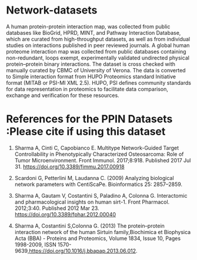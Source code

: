 # Network-datasets

A human protein-protein interaction map, was collected from public databases like BioGrid, HPRD, MINT, and Pathway Interaction Database, which are curated from high-throughput datasets, as well as from individual studies on interactions published in peer reviewed journals. A global human proteome interaction map was collected from public databases containing non-redundant, loops exempt, experimentally validated undirected physical protein–protein binary interactions. The dataset is cross checked with manually curated by CBMC of University of Verona. The data is converted to Simple interaction format from HUPO Proteomics standard Initiative format (MITAB or PSI-MI XML 2.5). HUPO, PSI defines community standards for data representation in proteomics to facilitate data comparison, exchange and verification for these resources.

# References for the PPIN Datasets :Please cite if using this dataset

1. Sharma A, Cinti C, Capobianco E. Multitype Network-Guided Target Controllability in Phenotypically Characterized Osteosarcoma: Role of Tumor Microenvironment. Front Immunol. 2017;8:918. Published 2017 Jul 31. https://doi.org/10.3389/fimmu.2017.00918

2. Scardoni G, Petterlini M, Laudanna C. (2009) Analyzing biological network parameters with CentiScaPe. Bioinformatics 25: 2857–2859.

3. Sharma A, Gautam V, Costantini S, Paladino A, Colonna G. Interactomic and pharmacological insights on human sirt-1. Front Pharmacol. 2012;3:40. Published 2012 Mar 23. https://doi.org/10.3389/fphar.2012.00040

4. Sharma A, Costantini S,Colonna G. (2013) The protein–protein interaction network of the human Sirtuin family,Biochimica et Biophysica Acta (BBA) - Proteins and Proteomics, Volume 1834, Issue 10, Pages 1998-2009, ISSN 1570-9639,https://doi.org/10.1016/j.bbapap.2013.06.012.
